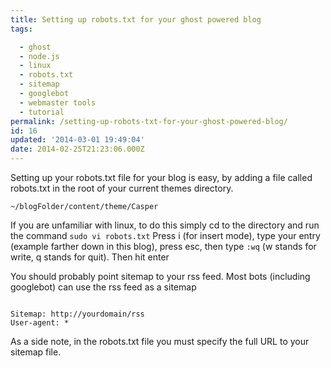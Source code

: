 ```yaml
---
title: Setting up robots.txt for your ghost powered blog
tags:

  - ghost
  - node.js
  - linux
  - robots.txt
  - sitemap
  - googlebot
  - webmaster tools
  - tutorial
permalink: /setting-up-robots-txt-for-your-ghost-powered-blog/
id: 16
updated: '2014-03-01 19:49:04'
date: 2014-02-25T21:23:06.000Z
---
```


Setting up your robots.txt file for your blog is easy, by adding a file called robots.txt in the root of your current themes directory.
<!-- more -->
`~/blogFolder/content/theme/Casper`

If you are unfamiliar with linux, to do this simply cd to the directory and run the command `sudo vi robots.txt` Press i (for insert mode), type your entry (example farther down in this blog), press esc, then type `:wq` (w stands for write, q stands for quit). Then hit enter

You should probably point sitemap to your rss feed. Most bots (including googlebot) can use the rss feed as a sitemap

```

Sitemap: http://yourdomain/rss
User-agent: *

```

As a side note, in the robots.txt file you must specify the full URL to your sitemap file.
